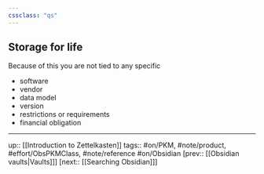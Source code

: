 ```yaml
---
cssclass: "qs"
---
```

## Storage for life

Because of this you are not tied to any specific 
- software
- vendor
- data model
- version
- restrictions or requirements
- financial obligation

---
up:: [[Introduction to Zettelkasten]]
tags:: #on/PKM, #note/product, #effort/ObsPKMClass, #note/reference #on/Obsidian 
[prev:: [[Obsidian vaults|Vaults]]]
[next:: [[Searching Obsidian]]]
